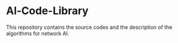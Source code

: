 # Al-Code-Library
This repository contains the source codes and the description of the algorithms for network AI.
